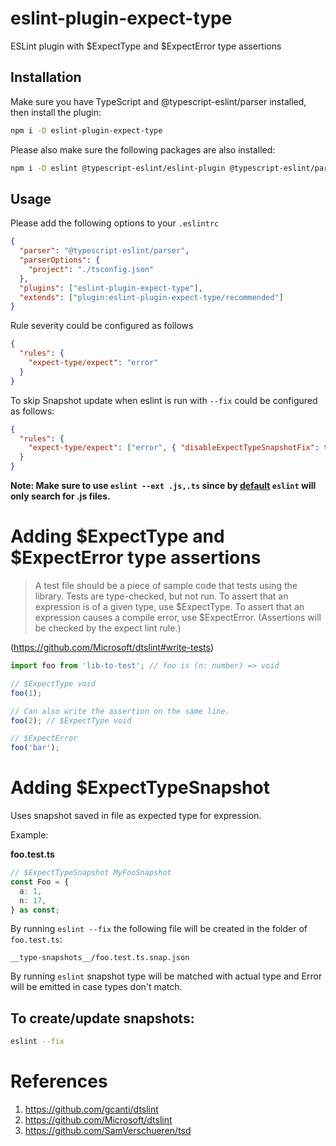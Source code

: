 # eslint-plugin-expect-type

ESLint plugin with $ExpectType and $ExpectError type assertions

## Installation

Make sure you have TypeScript and @typescript-eslint/parser installed, then install the plugin:

```sh
npm i -D eslint-plugin-expect-type
```

Please also make sure the following packages are also installed:

```sh
npm i -D eslint @typescript-eslint/eslint-plugin @typescript-eslint/parser
```

## Usage

Please add the following options to your `.eslintrc`

```json
{
  "parser": "@typescript-eslint/parser",
  "parserOptions": {
    "project": "./tsconfig.json"
  },
  "plugins": ["eslint-plugin-expect-type"],
  "extends": ["plugin:eslint-plugin-expect-type/recommended"]
}
```

Rule severity could be configured as follows

```json
{
  "rules": {
    "expect-type/expect": "error"
  }
}
```

To skip Snapshot update when eslint is run with `--fix` could be configured as follows:

```json
{
  "rules": {
    "expect-type/expect": ["error", { "disableExpectTypeSnapshotFix": true }]
  }
}
```

**Note: Make sure to use `eslint --ext .js,.ts` since by [default](https://eslint.org/docs/user-guide/command-line-interface#--ext) `eslint` will only search for .js files.**

# Adding $ExpectType and $ExpectError type assertions

> A test file should be a piece of sample code that tests using the library. Tests are type-checked, but not run. To assert that an expression is of a given type, use $ExpectType. To assert that an expression causes a compile error, use $ExpectError. (Assertions will be checked by the expect lint rule.)

(https://github.com/Microsoft/dtslint#write-tests)

```ts
import foo from 'lib-to-test'; // foo is (n: number) => void

// $ExpectType void
foo(1);

// Can also write the assertion on the same line.
foo(2); // $ExpectType void

// $ExpectError
foo('bar');
```

# Adding \$ExpectTypeSnapshot

Uses snapshot saved in file as expected type for expression.

Example:

**foo.test.ts**

```ts
// $ExpectTypeSnapshot MyFooSnapshot
const Foo = {
  a: 1,
  n: 17,
} as const;
```

By running `eslint --fix` the following file will be created in the folder of `foo.test.ts`:

```
__type-snapshots__/foo.test.ts.snap.json
```

By running `eslint` snapshot type will be matched with actual type and Error will be emitted in case types don't match.

## To create/update snapshots:

```sh
eslint --fix
```

# References

1. https://github.com/gcanti/dtslint
2. https://github.com/Microsoft/dtslint
3. https://github.com/SamVerschueren/tsd
